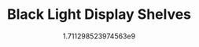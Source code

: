 ---
title: "Black Light Display Shelves"
date: 1711298523.974563
image: "img/display-blacklight-2.jpeg"
description: "Many of our items glow in the dark or fluoresce."
---